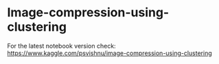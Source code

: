 # Image-compression-using-clustering
For the latest notebook version check: https://www.kaggle.com/psvishnu/image-compression-using-clustering
